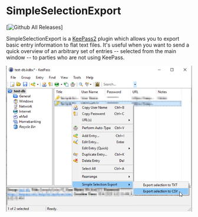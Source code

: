 # SimpleSelectionExport
[![Github All Releases](https://img.shields.io/github/downloads/markjszy/SimpleSelectionExport/total)]

SimpleSelectionExport is a [KeePass2](https://keepass.info) plugin which allows you to export basic entry 
information to flat text files. It's useful when you want to send a quick overview of an arbitrary set of 
entries -- selected from the main window -- to parties who are not using KeePass.

![Screenshot](screenshot.png)